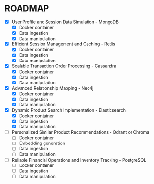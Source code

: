 # ROADMAP

- [x] User Profile and Session Data Simulation - MongoDB
  - [x] Docker container
  - [x] Data ingestion
  - [x] Data manipulation

- [x] Efficient Session Management and Caching - Redis
  - [x] Docker container
  - [x] Data ingestion
  - [x] Data manipulation

- [x] Scalable Transaction Order Processing - Cassandra
  - [x] Docker container
  - [x] Data ingestion
  - [x] Data manipulation

- [x] Advanced Relationship Mapping - Neo4j
  - [x] Docker container
  - [x] Data ingestion
  - [x] Data manipulation

- [x] Dynamic Product Search Implementation - Elasticsearch
  - [x] Docker container
  - [x] Data ingestion
  - [x] Data manipulation

- [ ] Personalized Similar Product Recommendations - Qdrant or Chroma
  - [ ] Docker container
  - [ ] Embedding generation
  - [ ] Data ingestion
  - [ ] Data manipulation

- [ ] Reliable Financial Operations and Inventory Tracking - PostgreSQL
  - [ ] Docker container
  - [ ] Data ingestion
  - [ ] Data manipulation
